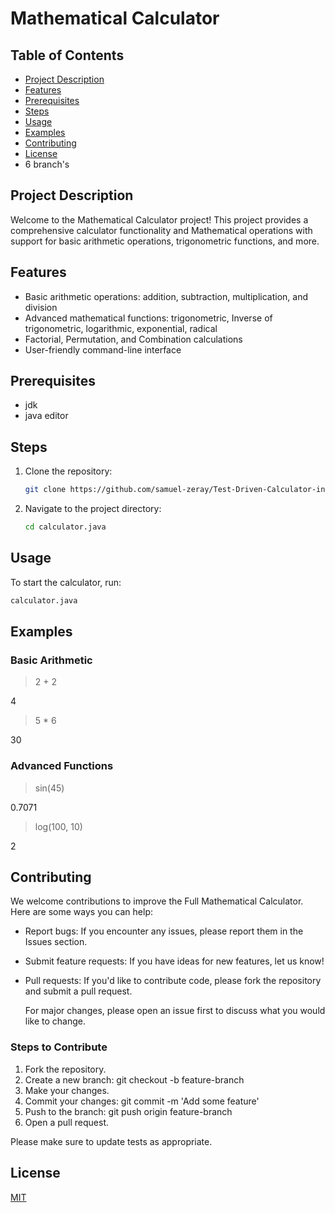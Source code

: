 # Mathematical Calculator
## Table of Contents
- [Project Description](#project-description)
- [Features](#features)
- [Prerequisites](#prerequisites)
- [Steps](#steps)
- [Usage](#usage)
- [Examples](#examples)
- [Contributing](#contributing)
- [License](#license)
- 6 branch's
## Project Description
Welcome to the Mathematical Calculator project! This project provides a comprehensive calculator functionality and Mathematical operations with support for basic arithmetic operations, trigonometric functions, and more.

## Features

- Basic arithmetic operations: addition, subtraction, multiplication, and division
- Advanced mathematical functions: trigonometric, Inverse of trigonometric, logarithmic, exponential, radical
- Factorial, Permutation,  and Combination calculations
- User-friendly command-line interface
## Prerequisites
- jdk
- java editor
## Steps
1. Clone the repository:
    ```bash
    git clone https://github.com/samuel-zeray/Test-Driven-Calculator-in-java.git
    ```
2. Navigate to the project directory:
    ```bash
    cd calculator.java
    ```
## Usage

To start the calculator, run:
```bash
calculator.java
```
## Examples
### Basic Arithmetic
> 2 + 2

 4 

> 5 * 6

30
### Advanced Functions
> sin(45)

0.7071
> log(100, 10)

2

## Contributing

We welcome contributions to improve the Full Mathematical Calculator. Here are some ways you can help:

- Report bugs: If you encounter any issues, please report them in the Issues section.
- Submit feature requests: If you have ideas for new features, let us know!
- Pull requests: If you'd like to contribute code, please fork the repository and submit a pull request.

  For major changes, please open an issue first
to discuss what you would like to change.
### Steps to Contribute
1. Fork the repository.
2. Create a new branch: git checkout -b feature-branch
3. Make your changes.
4. Commit your changes: git commit -m 'Add some feature'
5. Push to the branch: git push origin feature-branch
6. Open a pull request.

Please make sure to update tests as appropriate.

## License

[MIT](https://choosealicense.com/licenses/mit/)
